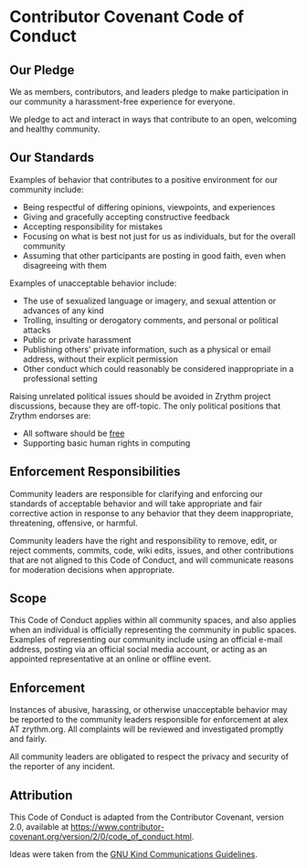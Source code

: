 # Contributor Covenant Code of Conduct

## Our Pledge

We as members, contributors, and leaders pledge to
make participation in our community a harassment-free
experience for everyone.

We pledge to act and interact in ways that
contribute to an open, welcoming and healthy
community.

## Our Standards

Examples of behavior that contributes to a positive
environment for our community include:

* Being respectful of differing opinions,
viewpoints, and experiences
* Giving and gracefully accepting constructive
feedback
* Accepting responsibility for mistakes
* Focusing on what is best not just for us as
individuals, but for the overall community
* Assuming that other participants are posting in
good faith, even when disagreeing with them

Examples of unacceptable behavior include:

* The use of sexualized language or imagery, and
sexual attention or advances of any kind
* Trolling, insulting or derogatory comments, and
personal or political attacks
* Public or private harassment
* Publishing others' private information, such as a
physical or email address, without their explicit
permission
* Other conduct which could reasonably be considered
inappropriate in a professional setting

Raising unrelated political issues should be avoided
in Zrythm project discussions, because they are
off-topic. The only political positions that Zrythm
endorses are:

* All software should be
[free](https://www.fsf.org/about/what-is-free-software)
* Supporting basic human rights in computing

## Enforcement Responsibilities

Community leaders are responsible for clarifying and
enforcing our standards of acceptable behavior and
will take appropriate and fair corrective action in
response to any behavior that they deem
inappropriate, threatening, offensive, or harmful.

Community leaders have the right and responsibility
to remove, edit, or reject comments, commits, code,
wiki edits, issues, and other contributions that are
not aligned to this Code of Conduct, and will
communicate reasons for moderation decisions when
appropriate.

## Scope

This Code of Conduct applies within all community
spaces, and also applies when an individual is
officially representing the community in public
spaces.
Examples of representing our community include using
an official e-mail address, posting via an official
social media account, or acting as an appointed
representative at an online or offline event.

## Enforcement

Instances of abusive, harassing, or otherwise
unacceptable behavior may be reported to the
community leaders responsible for enforcement at
alex AT zrythm.org.
All complaints will be reviewed and investigated
promptly and fairly.

All community leaders are obligated to respect the
privacy and security of the reporter of any incident.

## Attribution

This Code of Conduct is adapted from the
Contributor Covenant, version 2.0, available at
<https://www.contributor-covenant.org/version/2/0/code_of_conduct.html>.

Ideas were taken from the
[GNU Kind Communications Guidelines](https://www.gnu.org/philosophy/kind-communication).
